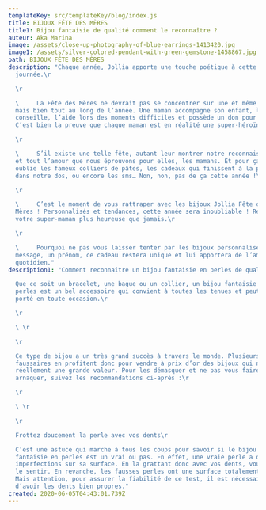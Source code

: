 ```yaml
---
templateKey: src/templateKey/blog/index.js
title: BIJOUX FÊTE DES MÈRES
title1: Bijou fantaisie de qualité comment le reconnaître ?
auteur: Aka Marina
image: /assets/close-up-photography-of-blue-earrings-1413420.jpg
image1: /assets/silver-colored-pendant-with-green-gemstone-1458867.jpg
path: BIJOUX FÊTE DES MÈRES
description: "Chaque année, Jollia apporte une touche poétique à cette
  journée.\r

  \r

  \     La Fête des Mères ne devrait pas se concentrer sur une et même date,
  mais bien tout au long de l’année. Une maman accompagne son enfant, le
  conseille, l’aide lors des moments difficiles et possède un don pour l’écoute.
  C’est bien la preuve que chaque maman est en réalité une super-héroïne!\r

  \r

  \     S’il existe une telle fête, autant leur montrer notre reconnaissance
  et tout l’amour que nous éprouvons pour elles, les mamans. Et pour ça, on
  oublie les fameux colliers de pâtes, les cadeaux qui finissent à la poubelle
  dans notre dos, ou encore les sms… Non, non, pas de ça cette année !\r

  \r

  \     C’est le moment de vous rattraper avec les bijoux Jollia Fête des
  Mères ! Personnalisés et tendances, cette année sera inoubliable ! Rendez
  votre super-maman plus heureuse que jamais.\r

  \r

  \     Pourquoi ne pas vous laisser tenter par les bijoux personnalisés. Un
  message, un prénom, ce cadeau restera unique et lui apportera de l’amour au
  quotidien."
description1: "Comment reconnaître un bijou fantaisie en perles de qualité ?\r

  Que ce soit un bracelet, une bague ou un collier, un bijou fantaisie en
  perles est un bel accessoire qui convient à toutes les tenues et peut être
  porté en toute occasion.\r

  \r

  \ \r

  \r

  Ce type de bijou a un très grand succès à travers le monde. Plusieurs
  faussaires en profitent donc pour vendre à prix d’or des bijoux qui n’ont pas
  réellement une grande valeur. Pour les démasquer et ne pas vous faire
  arnaquer, suivez les recommandations ci-après :\r

  \r

  \ \r

  \r

  Frottez doucement la perle avec vos dents\r

  C’est une astuce qui marche à tous les coups pour savoir si le bijou
  fantaisie en perles est un vrai ou pas. En effet, une vraie perle a de légères
  imperfections sur sa surface. En la grattant donc avec vos dents, vous devriez
  le sentir. En revanche, les fausses perles ont une surface totalement lisse.
  Mais attention, pour assurer la fiabilité de ce test, il est nécessaire
  d’avoir les dents bien propres."
created: 2020-06-05T04:43:01.739Z
---
```

